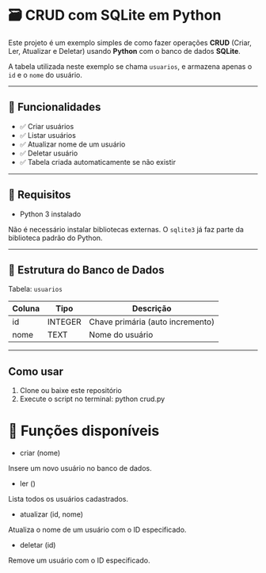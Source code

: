 # 🗃️ CRUD com SQLite em Python

Este projeto é um exemplo simples de como fazer operações **CRUD** (Criar, Ler, Atualizar e Deletar) usando **Python** com o banco de dados **SQLite**.

A tabela utilizada neste exemplo se chama `usuarios`, e armazena apenas o `id` e o `nome` do usuário.

---

## 🚀 Funcionalidades

- ✅ Criar usuários
- ✅ Listar usuários
- ✅ Atualizar nome de um usuário
- ✅ Deletar usuário
- ✅ Tabela criada automaticamente se não existir

---

## 🧾 Requisitos

- Python 3 instalado

Não é necessário instalar bibliotecas externas. O `sqlite3` já faz parte da biblioteca padrão do Python.

---

## 📂 Estrutura do Banco de Dados

Tabela: `usuarios`

| Coluna | Tipo    | Descrição                      |
|--------|---------|--------------------------------|
| id     | INTEGER | Chave primária (auto incremento) |
| nome   | TEXT    | Nome do usuário                |

---

##  Como usar

1. Clone ou baixe este repositório
2. Execute o script no terminal: python crud.py

# 🧠 Funções disponíveis

- criar (nome)

Insere um novo usuário no banco de dados.

- ler ()

Lista todos os usuários cadastrados.

- atualizar (id, nome)

Atualiza o nome de um usuário com o ID especificado.

- deletar (id)

Remove um usuário com o ID especificado.


